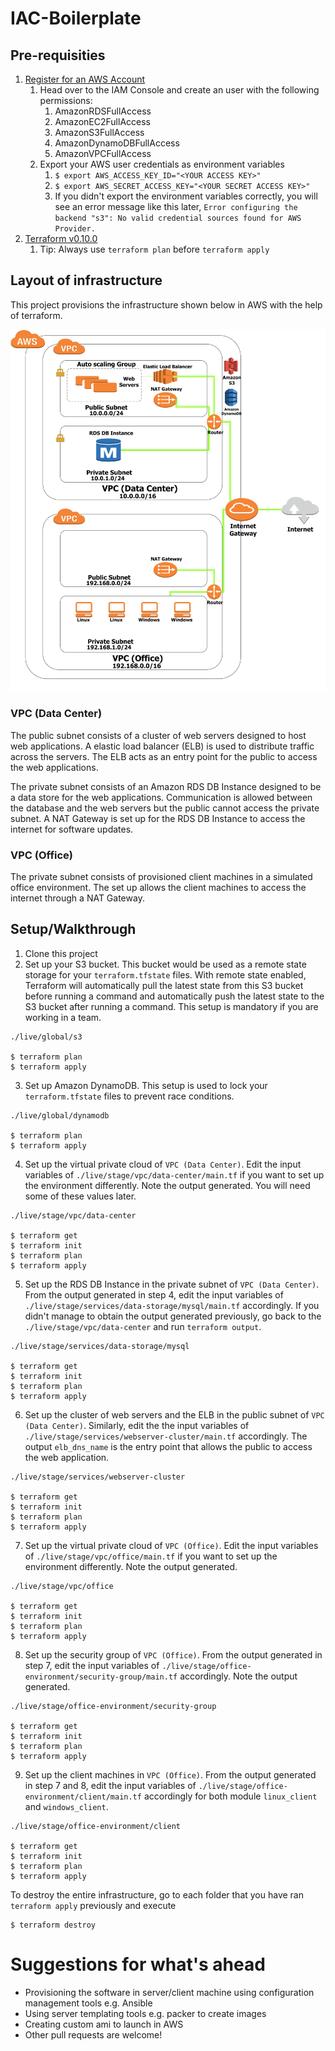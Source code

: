 # IAC-Boilerplate

## Pre-requisities
1. [Register for an AWS Account](https://aws.amazon.com/)
   1. Head over to the IAM Console and create an user with the following permissions:
      1. AmazonRDSFullAccess
      2. AmazonEC2FullAccess
      3. AmazonS3FullAccess
      4. AmazonDynamoDBFullAccess
      5. AmazonVPCFullAccess
   2. Export your AWS user credentials as environment variables
      1. `$ export AWS_ACCESS_KEY_ID="<YOUR ACCESS KEY>"`
      2. `$ export AWS_SECRET_ACCESS_KEY="<YOUR SECRET ACCESS KEY>"`
      3. If you didn't export the environment variables correctly, you will see an error message like this later, `Error configuring the backend "s3": No valid credential sources found for AWS Provider.`
2. [Terraform v0.10.0](https://www.terraform.io/downloads.html)
   1. Tip: Always use `terraform plan` before `terraform apply`
 
## Layout of infrastructure

This project provisions the infrastructure shown below in AWS with the help of terraform.

![Layout of infrastructure](https://github.com/tanhengyeow/iac-boilerplate/blob/master/img/infrastructure-v1.jpg)

### VPC (Data Center)

The public subnet consists of a cluster of web servers designed to host web applications. A elastic load balancer (ELB) is used to distribute traffic across the servers. The ELB acts as an entry point for the public to access the web applications.

The private subnet consists of an Amazon RDS DB Instance designed to be a data store for the web applications. Communication is allowed between the database and the web servers but the public cannot access the private subnet. A NAT Gateway is set up for the RDS DB Instance to access the internet for software updates.

### VPC (Office)

The private subnet consists of provisioned client machines in a simulated office environment. The set up allows the client machines to access the internet through a NAT Gateway.

## Setup/Walkthrough

1. Clone this project
2. Set up your S3 bucket. This bucket would be used as a remote state storage for your `terraform.tfstate` files. With remote state enabled, Terraform will automatically pull the latest state from this S3 bucket before running a command and automatically push the latest state to the S3 bucket after running a command. This setup is mandatory if you are working in a team.

```
./live/global/s3

$ terraform plan
$ terraform apply
```

3. Set up Amazon DynamoDB. This setup is used to lock your `terraform.tfstate` files to prevent race conditions.

```
./live/global/dynamodb

$ terraform plan
$ terraform apply
```

4. Set up the virtual private cloud of `VPC (Data Center)`. Edit the input variables of `./live/stage/vpc/data-center/main.tf` if you want to set up the environment differently. Note the output generated. You will need some of these values later.

```
./live/stage/vpc/data-center

$ terraform get
$ terraform init
$ terraform plan
$ terraform apply
```

5. Set up the RDS DB Instance in the private subnet of `VPC (Data Center)`. From the output generated in step 4, edit the input variables of `./live/stage/services/data-storage/mysql/main.tf` accordingly. If you didn't manage to obtain the output generated previously, go back to the `./live/stage/vpc/data-center` and run `terraform output`.

```
./live/stage/services/data-storage/mysql

$ terraform get
$ terraform init
$ terraform plan
$ terraform apply
```

6. Set up the cluster of web servers and the ELB in the public subnet of `VPC (Data Center)`. Similarly, edit the the input variables of `./live/stage/services/webserver-cluster/main.tf` accordingly. The output `elb_dns_name` is the entry point that allows the public to access the web application.

```
./live/stage/services/webserver-cluster

$ terraform get
$ terraform init
$ terraform plan
$ terraform apply
```

7. Set up the virtual private cloud of `VPC (Office)`. Edit the input variables of `./live/stage/vpc/office/main.tf` if you want to set up the environment differently. Note the output generated.

```
./live/stage/vpc/office

$ terraform get
$ terraform init
$ terraform plan
$ terraform apply
```

8. Set up the security group of `VPC (Office)`. From the output generated in step 7, edit the input variables of `./live/stage/office-environment/security-group/main.tf` accordingly. Note the output generated.

```
./live/stage/office-environment/security-group

$ terraform get
$ terraform init
$ terraform plan
$ terraform apply
```

9. Set up the client machines in `VPC (Office)`. From the output generated in step 7 and 8, edit the input variables of `./live/stage/office-environment/client/main.tf` accordingly for both module `linux_client` and `windows_client`.

```
./live/stage/office-environment/client

$ terraform get
$ terraform init
$ terraform plan
$ terraform apply
```

To destroy the entire infrastructure, go to each folder that you have ran `terraform apply` previously and execute
```
$ terraform destroy
```

# Suggestions for what's ahead

* Provisioning the software in server/client machine using configuration management tools e.g. Ansible
* Using server templating tools e.g. packer to create images 
* Creating custom ami to launch in AWS
* Other pull requests are welcome!
